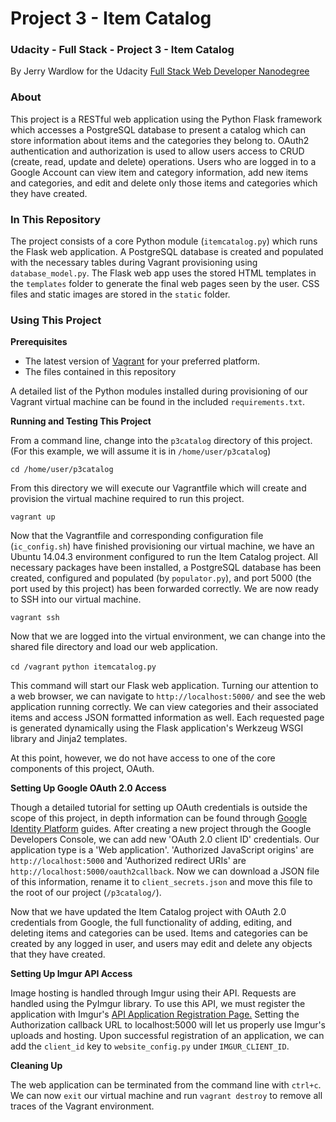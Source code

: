 # Project 3 - Item Catalog
### Udacity - Full Stack - Project 3 - Item Catalog

By Jerry Wardlow for the Udacity [Full Stack Web Developer Nanodegree](https://www.udacity.com/course/full-stack-web-developer-nanodegree--nd004)

### About

This project is a RESTful web application using the Python Flask framework which
accesses a PostgreSQL database to present a catalog which can store information
about items and the categories they belong to. OAuth2 authentication and
authorization is used to allow users access to CRUD (create, read, update and
delete) operations. Users who are logged in to a Google Account can view item
and category information, add new items and categories, and edit and delete
only those items and categories which they have created.

### In This Repository

The project consists of a core Python module (`itemcatalog.py`) which runs the
Flask web application. A PostgreSQL database is created and populated with the
necessary tables during Vagrant provisioning using `database_model.py`. The
Flask web app uses the stored HTML templates in the `templates` folder to
generate the final web pages seen by the user. CSS files and static images are
stored in the `static` folder.

### Using This Project

**Prerequisites**

* The latest version of [Vagrant](https://www.vagrantup.com/downloads.html) for
your preferred platform.
* The files contained in this repository

A detailed list of the Python modules installed during provisioning of our
Vagrant virtual machine can be found in the included `requirements.txt`.

**Running and Testing This Project**

From a command line, change into the `p3catalog` directory of this project. (For
this example, we will assume it is in `/home/user/p3catalog`)

`cd /home/user/p3catalog`

From this directory we will execute our Vagrantfile which will create and
provision the virtual machine required to run this project.

`vagrant up`

Now that the Vagrantfile and corresponding configuration file (`ic_config.sh`)
have finished provisioning our virtual machine, we have an Ubuntu 14.04.3
environment configured to run the Item Catalog project. All necessary packages
have been installed, a PostgreSQL database has been created, configured and
populated (by `populator.py`), and port 5000 (the port used by this project) has
been forwarded correctly. We are now ready to SSH into our virtual machine.

`vagrant ssh`

Now that we are logged into the virtual environment, we can change into the
shared file directory and load our web application.

`cd /vagrant`
`python itemcatalog.py`

This command will start our Flask web application. Turning our attention to a
web browser, we can navigate to `http://localhost:5000/` and see the web
application running correctly. We can view categories and their associated items
and access JSON formatted information as well. Each requested page is generated
dynamically using the Flask application's Werkzeug WSGI library and Jinja2
templates.

At this point, however, we do not have access to one of the core components of
this project, OAuth.

**Setting Up Google OAuth 2.0 Access**

Though a detailed tutorial for setting up OAuth credentials is outside the scope
of this project, in depth information can be found through [Google Identity
Platform](https://developers.google.com/identity/protocols/OAuth2?hl=en) guides.
After creating a new project through the Google Developers Console, we can
add new 'OAuth 2.0 client ID' credentials. Our application type is a 'Web
application'. 'Authorized JavaScript origins' are `http://localhost:5000` and
'Authorized redirect URIs' are `http://localhost:5000/oauth2callback`. Now we
can download a JSON file of this information, rename it to `client_secrets.json`
and move this file to the root of our project (`/p3catalog/`).

Now that we have updated the Item Catalog project with OAuth 2.0 credentials
from Google, the full functionality of adding, editing, and deleting items and
categories can be used. Items and categories can be created by any logged in
user, and users may edit and delete any objects that they have created.

**Setting Up Imgur API Access**

Image hosting is handled through Imgur using their API. Requests are handled
using the PyImgur library. To use this API, we must register the application
with Imgur's [API Application Registration Page.](https://api.imgur.com/oauth2/addclient)
Setting the Authorization callback URL to localhost:5000 will let us properly
use Imgur's uploads and hosting. Upon successful registration of an application,
we can add the `client_id` key to `website_config.py` under `IMGUR_CLIENT_ID`.

**Cleaning Up**

The web application can be terminated from the command line with `ctrl+c`. We
can now `exit` our virtual machine and run `vagrant destroy` to remove all
traces of the Vagrant environment.

